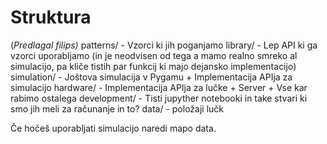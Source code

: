 # Struktura
(*Predlagal filips)*
patterns/ - Vzorci ki jih poganjamo
library/ - Lep API ki ga vzorci uporabljamo (in je neodvisen od tega a mamo realno smreko al simulacijo, pa kliče tistih par funkcij ki majo dejansko implementacijo)
simulation/ - Joštova simulacija v Pygamu + Implementacija APIja za simulacijo
hardware/ - Implementacija APIja za lučke + Server + Vse kar rabimo ostalega
development/ -  Tisti jupyther notebooki in take stvari ki smo jih meli za računanje in to?
data/ - položaji lučk

Če hočeš uporabljati simulacijo naredi mapo data.